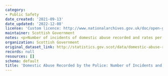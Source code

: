 ```yaml
---
category:
- Public Safety
date_created: '2021-09-13'
date_updated: '2022-12-08'
license: 'Custom licence: http://www.nationalarchives.gov.uk/doc/open-government-licence/version/3/'
maintainer: Scottish Government
notes: <p>Number of incidents of domestic abuse recorded and rates per 10,000 population.</p>
organization: Scottish Government
original_dataset_link: http://statistics.gov.scot/data/domestic-abuse-recorded-by-the-police-number-of-incidents-and-rates
records: null
resources: []
schema: default
title: 'Domestic Abuse Recorded by the Police: Number of Incidents and Rates'
---
```


